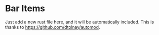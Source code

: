 # Bar Items

Just add a new rust file here, and it will be automatically included.
This is thanks to https://github.com/dtolnay/automod.

